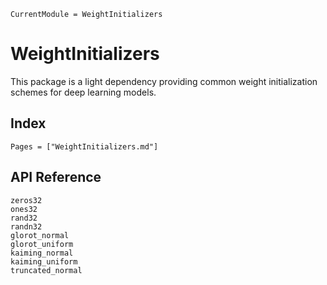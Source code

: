 ```@meta
CurrentModule = WeightInitializers
```

# WeightInitializers

This package is a light dependency providing common weight initialization schemes for deep
learning models.

## Index

```@index
Pages = ["WeightInitializers.md"]
```

## API Reference

```@docs
zeros32
ones32
rand32
randn32
glorot_normal
glorot_uniform
kaiming_normal
kaiming_uniform
truncated_normal
```
